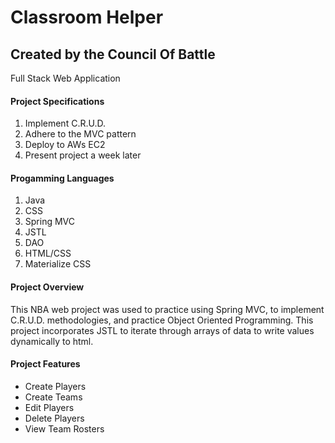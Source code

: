 #
<h1>Classroom Helper</h1>
<h2>Created by the Council Of Battle</h2>
Full Stack Web Application
<h4>Project Specifications</h4>
<ol>
<li>Implement C.R.U.D.</li>
<li>Adhere to the MVC pattern</li>
<li>Deploy to AWs EC2</li>
<li>Present project a week later</li>
</ol>

<h4>Progamming Languages</h4>
<ol>
<li>Java</li>
<li>CSS</li>
<li>Spring MVC</li>
<li>JSTL</li>
<li>DAO</li>
<li>HTML/CSS</li>
<li>Materialize CSS</li>
</ol>

<h4>Project Overview</h4>
This NBA web project was used to practice using Spring MVC, to implement C.R.U.D. methodologies, and practice Object Oriented Programming. This project incorporates JSTL to iterate through arrays of data to write values dynamically to html.
<h4>Project Features</h4>
<ul>
<li>Create Players</li>
<li>Create Teams</li>
<li>Edit Players</li>
<li>Delete Players</li>
<li>View Team Rosters</li>
</ul>
